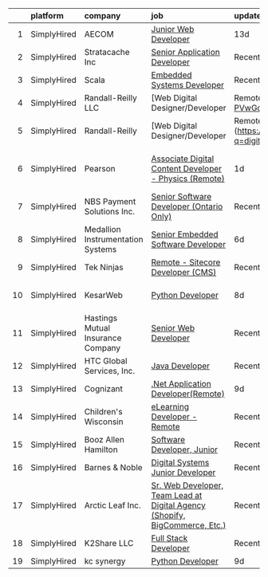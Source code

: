 

|    | platform    | company                           | job                                                                                                                                                                                       | update_time   | location                     |
|---:|:------------|:----------------------------------|:------------------------------------------------------------------------------------------------------------------------------------------------------------------------------------------|:--------------|:-----------------------------|
|  1 | SimplyHired | AECOM                             | [Junior Web Developer](https://www.simplyhired.com/job/DYeke1d3M_ZPv63-EX7Aqnk1HbVrWa9S6HInlB12q4shz3orhpMnRw?q=digital+developer)                                                        | 13d           | Arlington, VA                |
|  2 | SimplyHired | Stratacache Inc                   | [Senior Application Developer](https://www.simplyhired.com/job/B1oqHlAgZPXoBYzqcFNcioDnyu-7XGKTJis8XfgyjF80ew23dF9upg?q=digital+developer)                                                | Recently      | Dayton, OH                   |
|  3 | SimplyHired | Scala                             | [Embedded Systems Developer](https://www.simplyhired.com/job/j1rrp5DlxastISsPe6YnWDJPOpGT9FTTNhHY0T-oia5nDBIyzLmFTA?q=digital+developer)                                                  | Recently      | Malvern, PA                  |
|  4 | SimplyHired | Randall-Reilly LLC                | [Web Digital Designer/Developer | Remote](https://www.simplyhired.com/job/o-NZ3VEpBq345InFfa9_freUUXB-PVwGq6QIoo7WmeSEbbR0QLZf9A?q=digital+developer)                                     | Recently      | Tuscaloosa, AL               |
|  5 | SimplyHired | Randall-Reilly                    | [Web Digital Designer/Developer | Remote](https://www.simplyhired.com/job/CMyU85HQvbFvJaT87MWOoKkC1WUALMzw2P8n7wR4qtnoZ8E7ua1Uaw?q=digital+developer)                                     | Recently      | Tuscaloosa, AL               |
|  6 | SimplyHired | Pearson                           | [Associate Digital Content Developer - Physics (Remote)](https://www.simplyhired.com/job/NiD27_jExhO7Ow90yc6Gq84XCqrn5azLddvq9wSuTEB2dywhmiy8JA?q=digital+developer)                      | 1d            | Des Moines, IA +51 locations |
|  7 | SimplyHired | NBS Payment Solutions Inc.        | [Senior Software Developer (Ontario Only)](https://www.simplyhired.com/job/zcypnE66QYU4f8tVLv2QnwbVczzo5OUgDzf49Zz8D72BdfsL_TeySw?q=digital+developer)                                    | Recently      | Toronto, OH                  |
|  8 | SimplyHired | Medallion Instrumentation Systems | [Senior Embedded Software Developer](https://www.simplyhired.com/job/qjtcCWBOw87xYf1PjM3MDNckq1qAyQYwVgkFF16Z0KM5MOl-aN279Q?q=digital+developer)                                          | 6d            | Spring Lake, MI              |
|  9 | SimplyHired | Tek Ninjas                        | [Remote - Sitecore Developer (CMS)](https://www.simplyhired.com/job/QW9ey71R2-OUbEAGgrmFbtkugHi2nOnHBhhDwtzCy6v5bat-AQpvuQ?q=digital+developer)                                           | Recently      | Des Moines, IA               |
| 10 | SimplyHired | KesarWeb                          | [Python Developer](https://www.simplyhired.com/job/eouz9qmAU-J9ijrkhWR70n8GAC4e4tiAjhc6VsJDcQZ31d8YG5EAUw?q=digital+developer)                                                            | 8d            | Los Angeles, CA              |
| 11 | SimplyHired | Hastings Mutual Insurance Company | [Senior Web Developer](https://www.simplyhired.com/job/lJG2f_jMf8ckAQsgCBoqEGFa8ztREbM-RWAOWB0DTJx_RUHC7wxvwQ?q=digital+developer)                                                        | Recently      | Hastings, MI                 |
| 12 | SimplyHired | HTC Global Services, Inc.         | [Java Developer](https://www.simplyhired.com/job/bitu34IynJwbCSYReBloJJWkpIPKDXj9wDWbsmO745b3-KORnxVIUQ?q=digital+developer)                                                              | Recently      | Dearborn, MI                 |
| 13 | SimplyHired | Cognizant                         | [.Net Application Developer(Remote)](https://www.simplyhired.com/job/vyp98MS5W06Uq1LVnVsiEXA-M30ADShQbmkK779og3FAflmm5GvwUQ?q=digital+developer)                                          | 9d            | Jessup, PA                   |
| 14 | SimplyHired | Children's Wisconsin              | [eLearning Developer - Remote](https://www.simplyhired.com/job/FOoIS8UbrNU6cs7LvTQkD5PYSfEmF9D1oFxF1esBHUF_sG18-MRavw?q=digital+developer)                                                | Recently      | Milwaukee, WI                |
| 15 | SimplyHired | Booz Allen Hamilton               | [Software Developer, Junior](https://www.simplyhired.com/job/Pe7pculUY6VEkU39CdjbtNuYNRGYT_cVQ0-arsgDNlaKqn00zUJw0Q?q=digital+developer)                                                  | Recently      | Charleston, SC               |
| 16 | SimplyHired | Barnes & Noble                    | [Digital Systems Junior Developer](https://www.simplyhired.com/job/KvAb9HIGu0f_Vm2ioRW4UuHqgl73IzZ973Ls-27UmLq2ne11wFtpTw?q=digital+developer)                                            | Recently      | New York, NY                 |
| 17 | SimplyHired | Arctic Leaf Inc.                  | [Sr. Web Developer, Team Lead at Digital Agency (Shopify, BigCommerce, Etc.)](https://www.simplyhired.com/job/9sjYVWcvnaQFWY6TSsjh9oYrjsdign_Gg1o4VbCNIlZxYuq5P2h3_g?q=digital+developer) | Recently      | Remote                       |
| 18 | SimplyHired | K2Share LLC                       | [Full Stack Developer](https://www.simplyhired.com/job/rYh0XtukiHPPzsPMLZSms-bWCLkmqFleQq9hT_LA-5RPivSyox4jQA?q=digital+developer)                                                        | Recently      | United States                |
| 19 | SimplyHired | kc synergy                        | [Python Developer](https://www.simplyhired.com/job/jHwBeRCeeEkAn-iw0k3NA_cqajRpnUdrusBGulVDy1yZH1hWppkchg?q=digital+developer)                                                            | 9d            | Remote                       |